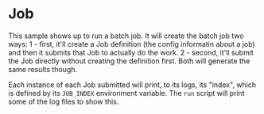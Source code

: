 # Job

This sample shows up to run a batch job. It will create the batch job two ways:
1 - first, it'll create a Job definition (the config informatin about a job)
    and then it submits that Job to actually do the work.
2 - second, it'll submit the Job directly without creating the definition
    first. Both will generate the same results though.

Each instance of each Job submitted will print, to its logs, its "index",
which is defined by its `JOB_INDEX` environment variable. The `run` script
will print some of the log files to show this.
